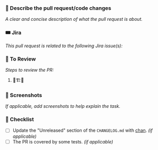 ### 💬 Describe the pull request/code changes
_A clear and concise description of what the pull request is about._

### 🎟️ Jira
_This pull request is related to the following Jira issue(s):_

### 🔢 To Review
_Steps to review the PR:_
1. 👷🏗🚧

### 📸 Screenshots
_If applicable, add screenshots to help explain the task._

### 📝 Checklist
- [ ] Update the "Unreleased" section of the `CHANGELOG.md` with [chan](https://github.com/geut/chan/tree/main/packages/chan).  _(if applicable)_
- [ ] The PR is covered by some tests. _(if applicable)_

[comment]: <> (Add the Jira ticket if needed/applicable)
[comment]: <> (Add steps to review the PR if needed/applicable)
[comment]: <> (Add others conditions to allow the PR to be merged if needed/applicable)
